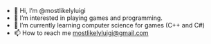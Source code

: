 - 👋 Hi, I’m @mostlikelyluigi
- 👀 I’m interested in playing games and programming.
- 🌱 I’m currently learning computer science for games (C++ and C#)
- 📫 How to reach me mostlikelyluigi@gmail.com



